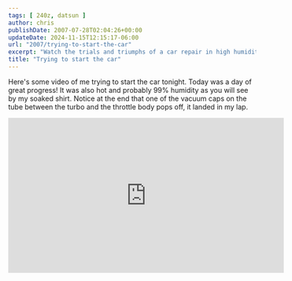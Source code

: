 ```yaml
---
tags: [ 240z, datsun ]
author: chris
publishDate: 2007-07-28T02:04:26+00:00
updateDate: 2024-11-15T12:15:17-06:00
url: "2007/trying-to-start-the-car"
excerpt: "Watch the trials and triumphs of a car repair in high humidity, complete with a surprise ending involving a popped vacuum cap."
title: "Trying to start the car"
---
```


Here's some video of me trying to start the car tonight. Today was a day of great progress! It was also hot and probably 99% humidity as you will see by my soaked shirt.
Notice at the end that one of the vacuum caps on the tube between the turbo and the throttle body pops off, it landed in my lap.

 <iframe width="560" height="315" src="https://www.youtube.com/embed/d3ERiZtYITI?si=iOT8tl7njAdYUZl9" title="YouTube video player" frameborder="0" allow="accelerometer; autoplay; clipboard-write; encrypted-media; gyroscope; picture-in-picture; web-share" referrerpolicy="strict-origin-when-cross-origin" allowfullscreen></iframe>
